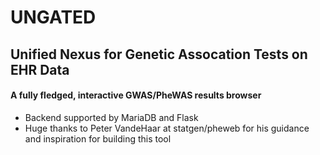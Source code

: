 # UNGATED
## Unified Nexus for Genetic Assocation Tests on EHR Data
#### A fully fledged, interactive GWAS/PheWAS results browser

* Backend supported by MariaDB and Flask
* Huge thanks to Peter VandeHaar at statgen/pheweb for his guidance and inspiration for building this tool
